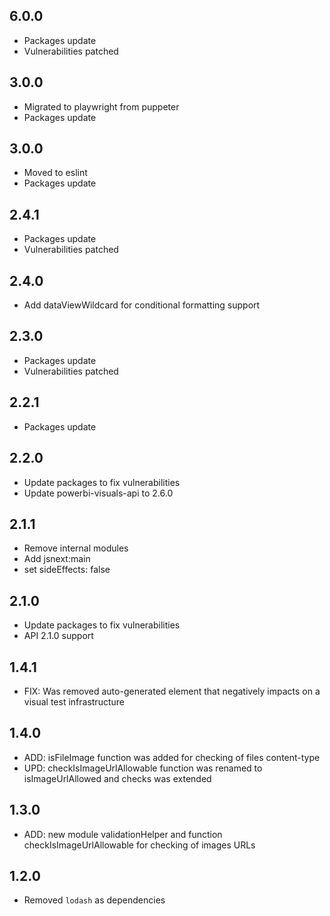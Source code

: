 ## 6.0.0
* Packages update
* Vulnerabilities patched

## 3.0.0
* Migrated to playwright from puppeter
* Packages update

## 3.0.0
* Moved to eslint
* Packages update

## 2.4.1
* Packages update
* Vulnerabilities patched

## 2.4.0
* Add dataViewWildcard for conditional formatting support

## 2.3.0
* Packages update
* Vulnerabilities patched

## 2.2.1
* Packages update

## 2.2.0
* Update packages to fix vulnerabilities 
* Update powerbi-visuals-api to 2.6.0

## 2.1.1
* Remove internal modules
* Add jsnext:main
* set sideEffects: false

## 2.1.0
* Update packages to fix vulnerabilities
* API 2.1.0 support

## 1.4.1
* FIX: Was removed auto-generated element that negatively impacts on a visual test infrastructure

## 1.4.0
* ADD: isFileImage function was added for checking of files content-type
* UPD: checkIsImageUrlAllowable function was renamed to isImageUrlAllowed and checks was extended

## 1.3.0
* ADD: new module validationHelper and function checkIsImageUrlAllowable for checking of images URLs

## 1.2.0
* Removed `lodash` as dependencies